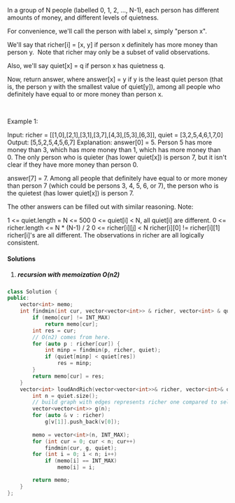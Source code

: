 In a group of N people (labelled 0, 1, 2, ..., N-1), each person has different amounts of money, and different levels of quietness.

For convenience, we'll call the person with label x, simply "person x".

We'll say that richer[i] = [x, y] if person x definitely has more money than person y.  Note that richer may only be a subset of valid observations.

Also, we'll say quiet[x] = q if person x has quietness q.

Now, return answer, where answer[x] = y if y is the least quiet person (that is, the person y with the smallest value of quiet[y]), among all people who definitely have equal to or more money than person x.

 

Example 1:

Input: richer = [[1,0],[2,1],[3,1],[3,7],[4,3],[5,3],[6,3]], quiet = [3,2,5,4,6,1,7,0]
Output: [5,5,2,5,4,5,6,7]
Explanation: 
answer[0] = 5.
Person 5 has more money than 3, which has more money than 1, which has more money than 0.
The only person who is quieter (has lower quiet[x]) is person 7, but
it isn't clear if they have more money than person 0.

answer[7] = 7.
Among all people that definitely have equal to or more money than person 7
(which could be persons 3, 4, 5, 6, or 7), the person who is the quietest (has lower quiet[x])
is person 7.

The other answers can be filled out with similar reasoning.
Note:

1 <= quiet.length = N <= 500
0 <= quiet[i] < N, all quiet[i] are different.
0 <= richer.length <= N * (N-1) / 2
0 <= richer[i][j] < N
richer[i][0] != richer[i][1]
richer[i]'s are all different.
The observations in richer are all logically consistent.

#### Solutions

1. ##### recursion with memoization O(n2)

```cpp
class Solution {
public:
    vector<int> memo;
    int findmin(int cur, vector<vector<int>> & richer, vector<int> & quiet) {
        if (memo[cur] != INT_MAX)
            return memo[cur];
        int res = cur;
        // O(n2) comes from here.
        for (auto p : richer[cur]) {
            int minp = findmin(p, richer, quiet);
            if (quiet[minp] < quiet[res])
                res = minp;
        }
        return memo[cur] = res;
    }
    vector<int> loudAndRich(vector<vector<int>>& richer, vector<int>& quiet) {
        int n = quiet.size();
        // build graph with edges represents richer one compared to self
        vector<vector<int>> g(n);
        for (auto & v : richer)
            g[v[1]].push_back(v[0]);
        
        memo = vector<int>(n, INT_MAX);
        for (int cur = 0; cur < n; cur++)
            findmin(cur, g, quiet);
        for (int i = 0; i < n; i++)
            if (memo[i] == INT_MAX)
                memo[i] = i;

        return memo;
    }
};
```